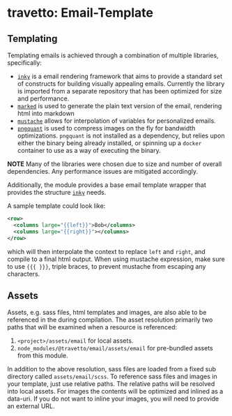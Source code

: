 travetto: Email-Template
===

## Templating
Templating emails is achieved through a combination of multiple libraries, specifically:

* [`inky`](https://github.com/zurb/inky) is a email rendering framework that aims to provide a standard set of constructs for building visually appealing emails.  Currently the library is imported from a separate repository that has been optimized for size and performance.
* [`marked`](https://github.com/markedjs/marked) is used to generate the plain text version of the email, rendering html into markdown
* [`mustache`](https://github.com/janl/mustache.js/) allows for interpolation of variables for personalized emails.
* [`pngquant`](https://pngquant.org/) is used to compress images on the fly for bandwidth optimizations. `pngquant` is not installed as a dependency, but relies upon either the binary being already installed, or spinning up a `docker` container to use as a way of executing the binary.

**NOTE** Many of the libraries were chosen due to size and number of overall dependencies.  Any performance issues are mitigated accordingly.

Additionally, the module provides a base email template wrapper that provides the structure [`inky`](https://github.com/zurb/inky) needs.

A sample template could look like:
```xml
<row>
  <columns large="{{left}}">Bob</columns>
  <columns large="{{right}}"></columns>
</row>
```

which will then interpolate the context to replace `left` and `right`, and compile to a final html output. When using mustache expression, make sure to use `{{{ }}}`, triple braces, to prevent mustache from escaping any characters.

## Assets
Assets, e.g. sass files, html templates and images, are also able to be referenced in the during compilation. The asset resolution primarily two paths that will be examined when a resource is referenced:
1. `<project>/assets/email` for local assets.  
2. `node_modules/@travetto/email/assets/email` for pre-bundled assets from this module.

In addition to the above resolution, sass files are loaded from a fixed sub directory called `assets/email/scss`.  To reference sass files and images in your template, just use relative paths.  The relative paths will be resolved into local assets.  For images the contents will be optimized and inlined as a data-uri.  If you do not want to inline your images, you will need to provide an external URL.